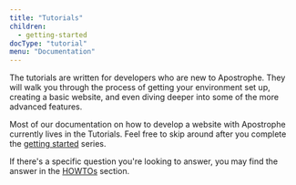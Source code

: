 ```yaml
---
title: "Tutorials"
children:
  - getting-started
docType: "tutorial"
menu: "Documentation"
---
```


The tutorials are written for developers who are new to Apostrophe. They will walk you through the process of getting your environment set up, creating a basic website, and even diving deeper into some of the more advanced features.

Most of our documentation on how to develop a website with Apostrophe currently lives in the Tutorials. Feel free to skip around after you complete the [getting started](getting-started/index.html) series.

If there's a specific question you're looking to answer, you may find the answer in the [HOWTOs](../howtos/index.html) section.
